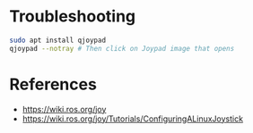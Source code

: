 # Troubleshooting
```bash
sudo apt install qjoypad
qjoypad --notray # Then click on Joypad image that opens
```
# References
- https://wiki.ros.org/joy
- https://wiki.ros.org/joy/Tutorials/ConfiguringALinuxJoystick
